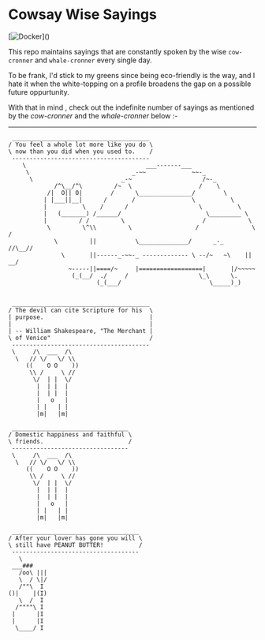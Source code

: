 # Cowsay Wise Sayings

[![Docker](https://cdn.vox-cdn.com/thumbor/fbrTLtxuP2D29o8VJUaE-u3NKfU=/0x0:792x613/1200x800/filters:focal(300x237:426x363)/cdn.vox-cdn.com/uploads/chorus_image/image/59850273/Docker_logo_011.0.png)]()


This repo maintains sayings that are constantly spoken by the wise `cow-cronner` and `whale-cronner` every single day.

To be frank, I'd stick to my greens since being eco-friendly is the way, and I hate it when the white-topping on a profile broadens the gap on a possible future oppurtunity.

With that in mind , check out the indefinite number of sayings as mentioned by the *cow-cronner* and the *whale-cronner* below :-

---
```
 _______________________________________
/ You feel a whole lot more like you do \
\ now than you did when you used to.    /
 ---------------------------------------
    \                                  ___-------___
     \                             _-~~             ~~-_
      \                         _-~                    /~-_
             /^\__/^\         /~  \                   /    \
           /|  O|| O|        /      \_______________/        \
          | |___||__|      /       /                \          \
          |          \    /      /                    \          \
          |   (_______) /______/                        \_________ \
          |         / /         \                      /            \
           \         \^\\         \                  /               \     /
             \         ||           \______________/      _-_       //\__//
               \       ||------_-~~-_ ------------- \ --/~   ~\    || __/
                 ~-----||====/~     |==================|       |/~~~~~
                  (_(__/  ./     /                    \_\      \.
                         (_(___/                         \_____)_)
```
```
```
```
 _______________________________________
/ The devil can cite Scripture for his  \
| purpose.                              |
|                                       |
| -- William Shakespeare, "The Merchant |
\ of Venice"                            /
 ---------------------------------------
 \     /\  ___  /\
  \   // \/   \/ \\
     ((    O O    ))
      \\ /     \ //
       \/  | |  \/ 
        |  | |  |  
        |  | |  |  
        |   o   |  
        | |   | |  
        |m|   |m|  
```
```
 _________________________________
/ Domestic happiness and faithful \
\ friends.                        /
 ---------------------------------
 \     /\  ___  /\
  \   // \/   \/ \\
     ((    O O    ))
      \\ /     \ //
       \/  | |  \/ 
        |  | |  |  
        |  | |  |  
        |   o   |  
        | |   | |  
        |m|   |m|  
```

```
 ____________________________________
/ After your lover has gone you will \
\ still have PEANUT BUTTER!          /
 ------------------------------------
   \
 ___###
   /oo\ |||
   \  / \|/
   /""\  I
()|    |(I)
   \  /  I
  /""""\ I
 |      |I
 |      |I
  \____/ I
```
```
```
